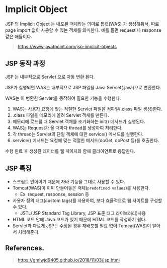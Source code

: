# Implicit Object

JSP 의 Implicit Object 는 내포된 객체라는 의미로 톰캣(WAS) 가 생성해줘서, 따로 page import 없이 사용할 수 있는 객체를 의미한다. 예를 들면 request 나 response 같은 애들이다.

> https://www.javatpoint.com/jsp-implicit-objects

## JSP 동작 과정

JSP 는 내부적으로 Servlet 으로 자동 변환 된다.

JSP가 실행되면 WAS는 내부적으로 JSP 파일을 Java Servlet(.java)으로 변환한다.

WAS는 이 변환한 Servlet을 동작하여 필요한 기능을 수행한다.

1) WAS는 사용자 요청에 맞는 적절한 Servlet 파일을 컴파일(.class 파일 생성)한다.
2) .class 파일을 메모리에 올려 Servlet 객체를 만든다.
3) 메모리에 로드될 때 Servlet 객체를 초기화하는 init() 메서드가 실행된다.
4) WAS는 Request가 올 때마다 thread를 생성하여 처리한다.
5) 각 thread는 Servlet의 단일 객체에 대한 service() 메서드를 실행한다.
6) service() 메서드는 요청에 맞는 적절한 메서드(doGet, doPost 등)를 호출한다.

수행 완료 후 생성된 데이터를 웹 페이지와 함께 클라이언트로 응답한다.

## JSP 특징

- 스크립트 언어이기 때문에 자바 기능을 그대로 사용할 수 있다.
- Tomcat(WAS)이 이미 만들어놓은 객체(`predefined values`)를 사용한다.
  - Ex. request, response, session 등
- 사용자 정의 태그(custom tags)를 사용하여, 보다 효율적으로 웹 사이트를 구성할 수 있다.
  - JSTL(JSP Standard Tag Library, JSP 표준 태그 라이브러리)사용
- HTML 코드 안에 Java 코드가 있기 때문에 HTML 코드를 작성하기 쉽다.
- Servlet과 다르게 JSP는 수정된 경우 재배포할 필요 없이 Tomcat(WAS)이 알아서 처리해준다.


## References.

> https://gmlwjd9405.github.io/2018/11/03/jsp.html
